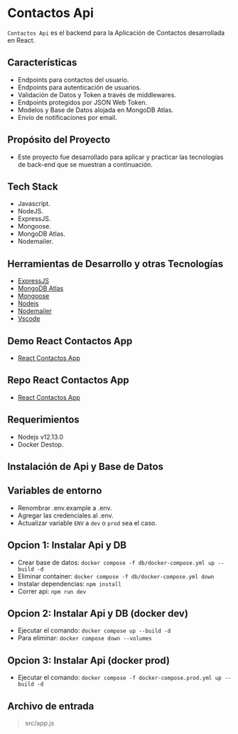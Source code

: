 # Contactos Api

`Contactos Api` es el backend para la Aplicación de Contactos desarrollada en React.

## Características

-   Endpoints para contactos del usuario.
-   Endpoints para autenticación de usuarios.
-   Validación de Datos y Token a través de middlewares.
-   Endpoints protegidos por JSON Web Token.
-   Modelos y Base de Datos alojada en MongoDB Atlas.
-   Envío de notificaciones por email.

## Propósito del Proyecto

-   Este proyecto fue desarrollado para aplicar y practicar las tecnologías de back-end que se muestran a continuación.

## Tech Stack

-   Javascript.
-   NodeJS.
-   ExpressJS.
-   Mongoose.
-   MongoDB Atlas.
-   Nodemailer.

## Herramientas de Desarrollo y otras Tecnologías

-   [ExpressJS](https://expressjs.com/)
-   [MongoDB Atlas](https://www.mongodb.com/atlas/database)
-   [Mongoose](https://mongoosejs.com/)
-   [Nodejs](https://nodejs.org/en/)
-   [Nodemailer](https://nodemailer.com/about/)
-   [Vscode](https://code.visualstudio.com/)

## Demo React Contactos App

-   [React Contactos App](https://contacts-app-njca.netlify.app/)

## Repo React Contactos App

-   [React Contactos App](https://github.com/nca1478/react-contacts-app)

## Requerimientos

-   Nodejs v12.13.0
-   Docker Destop.

## Instalación de Api y Base de Datos

## Variables de entorno

-   Renombrar .env.example a .env.
-   Agregar las credenciales al .env.
-   Actualizar variable `ENV` a `dev` o `prod` sea el caso.

## Opcion 1: Instalar Api y DB

-   Crear base de datos: `docker compose -f db/docker-compose.yml up --build -d`
-   Eliminar container: `docker compose -f db/docker-compose.yml down`
-   Instalar dependencias: `npm install`
-   Correr api: `npm run dev`

## Opcion 2: Instalar Api y DB (docker dev)

-   Ejecutar el comando: `docker compose up --build -d`
-   Para eliminar: `docker compose down --volumes`

## Opcion 3: Instalar Api (docker prod)

-   Ejecutar el comando: `docker compose -f docker-compose.prod.yml up --build -d`

## Archivo de entrada

> src/app.js
